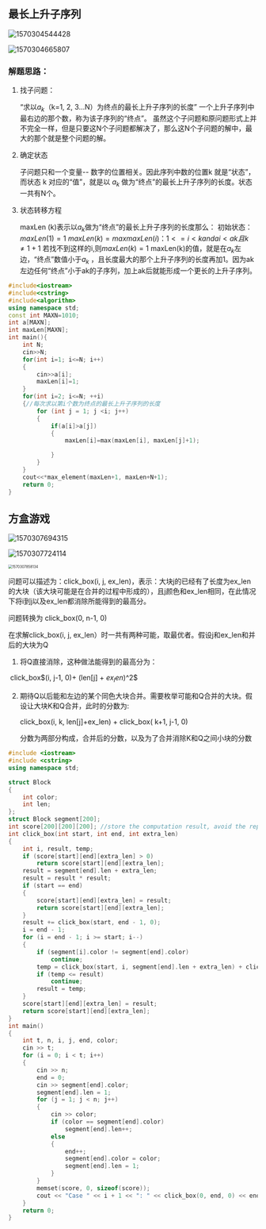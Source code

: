 ## 最长上升子序列

![1570304544428](E:\programming-and-algorithm\4.算法基础\week5\pic\最长上升子序列1.jpg)

![1570304665807](E:\programming-and-algorithm\4.算法基础\week5\pic\最长上升子序列.jpg)

### 解题思路：

1. 找子问题：

   “求以$a_k$（k=1, 2, 3…N）为终点的最长上升子序列的长度”
   一个上升子序列中最右边的那个数，称为该子序列的“终点”。
   虽然这个子问题和原问题形式上并不完全一样，但是只要这N个子问题都解决了，那么这N个子问题的解中，最大的那个就是整个问题的解。

2. 确定状态

   子问题只和一个变量-- 数字的位置相关。因此序列中数的位置k 就是“状态”，而状态 k 对应的“值”，就是以 $a_k$ 做为“终点”的最长上升子序列的长度。状态一共有N个。

3. 状态转移方程

   maxLen (k)表示以$a_k$做为“终点”的最长上升子序列的长度那么：
   初始状态：$maxLen (1) = 1$
   $maxLen (k) = max { maxLen (i)：1<=i < k and ai < ak且 k≠1 } + 1$
   若找不到这样的i,则$maxLen(k) = 1$
   maxLen(k)的值，就是在$a_k$左边，“终点”数值小于$a_k$ ，且长度最大的那个上升子序列的长度再加1。因为ak左边任何“终点”小于ak的子序列，加上ak后就能形成一个更长的上升子序列。

```cpp
#include<iostream>
#include<cstring>
#include<algorithm>
using namespace std;
const int MAXN=1010;
int a[MAXN];
int maxLen[MAXN];
int main(){
    int N;
    cin>>N;
    for(int i=1; i<=N; i++)
    {
        cin>>a[i];
        maxLen[i]=1;
    }
    for(int i=2; i<=N; ++i)
    {//每次求以第i个数为终点的最长上升子序列的长度
        for (int j = 1; j <i; j++)
        {
            if(a[i]>a[j])
            {
                maxLen[i]=max(maxLen[i], maxLen[j]+1);

            }
        }
    }
    cout<<*max_element(maxLen+1, maxLen+N+1);
    return 0;
}
```

## 方盒游戏

![1570307694315](pic/方盒游戏1.jpg)

![1570307724114](pic/%E6%96%B9%E7%9B%92%E6%B8%B8%E6%88%8F2.png)

<img src="pic/%E6%96%B9%E7%9B%92%E6%B8%B8%E6%88%8F3.jpg" alt="1570307858134" style="zoom:50%;" />

问题可以描述为：click_box(i, j, ex_len)，表示：大块j的已经有了长度为ex_len的大块（该大块可能是在合并的过程中形成的），且j颜色和ex_len相同，在此情况下将i到j以及ex_len都消除所能得到的最高分。

问题转换为 click_box(0, n-1, 0)

在求解click_box(i, j, ex_len）时一共有两种可能，取最优者。假设j和ex_len和并后的大块为Q

1. 将Q直接消除，这种做法能得到的最高分为：

​		click_box$(i, j-1, 0)+ (len[j] + $ex_len$)^2$

2. 期待Q以后能和左边的某个同色大块合并。需要枚举可能和Q合并的大块。假设让大块K和Q合并，此时的分数为:

   click_box(i, k, len[j]+ex_len) + click_box( k+1, j-1, 0)

   分数为两部分构成，合并后的分数，以及为了合并消除K和Q之间小块的分数

```cpp
#include <iostream>
#include <cstring>
using namespace std;

struct Block
{
    int color;
    int len;
};
struct Block segment[200];
int score[200][200][200]; //store the computation result, avoid the repeated computation
int click_box(int start, int end, int extra_len)
{
    int i, result, temp;
    if (score[start][end][extra_len] > 0)
        return score[start][end][extra_len];
    result = segment[end].len + extra_len;
    result = result * result;
    if (start == end)
    {
        score[start][end][extra_len] = result;
        return score[start][end][extra_len];
    }
    result += click_box(start, end - 1, 0);
    i = end - 1;
    for (i = end - 1; i >= start; i--)
    {
        if (segment[i].color != segment[end].color)
            continue;
        temp = click_box(start, i, segment[end].len + extra_len) + click_box(i + 1, end - 1, 0);
        if (temp <= result)
            continue;
        result = temp;
    }
    score[start][end][extra_len] = result;
    return score[start][end][extra_len];
}
int main()
{
    int t, n, i, j, end, color;
    cin >> t;
    for (i = 0; i < t; i++)
    {
        cin >> n;
        end = 0;
        cin >> segment[end].color;
        segment[end].len = 1;
        for (j = 1; j < n; j++)
        {
            cin >> color;
            if (color == segment[end].color)
                segment[end].len++;
            else
            {
                end++;
                segment[end].color = color;
                segment[end].len = 1;
            }
        }
        memset(score, 0, sizeof(score));
        cout << "Case " << i + 1 << ": " << click_box(0, end, 0) << endl;
    }
    return 0;
}
```



